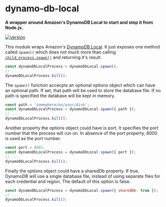 # dynamo-db-local

**A wrapper around Amazon's DynamoDB Local to start and stop it from Node.js.**

[![version](https://img.shields.io/npm/v/dynamo-db-local.svg?style=flat-square)](https://www.npmjs.com/package/dynamo-db-local)

This module wraps Amazon's
[DynamoDB Local](http://docs.aws.amazon.com/amazondynamodb/latest/developerguide/Tools.DynamoDBLocal.html).
It just exposes one method called `spawn()` which does not much more than calling
[`child_process.spawn()`](https://nodejs.org/api/child_process.html#child_process_child_process_spawn_command_args_options)
and returning it's result.

```js
const dynamoDbLocalProcess = dynamoDbLocal.spawn();
// ...
dynamoDbLocalProcess.kill();
```

The `spawn()` function accecpts an optional options object which can have an optional path. If set,
that path will be used to store the database file. If no path is specified the database will be
kept in memory.

```js
const path = 'somewhere/on/your/disk';
const dynamoDbLocalProcess = dynamoDbLocal.spawn({ path });
// ...
dynamoDbLocalProcess.kill();
```

Another property the options object could have is port. It specifies the port number that the
process will run on. In absence of the port property, 8000 is used as the port number.

```js
const port = 8001;
const dynamoDbLocalProcess = dynamoDbLocal.spawn({ port });
// ...
dynamoDbLocalProcess.kill();
```

Finally the options object could have a sharedDb property. If true, DynamoDB will use a single database file, instead of using separate files for each credential and region. The default of this option is false.

```js
const dynamoDbLocalProcess = dynamoDbLocal.spawn({ sharedDb: true });
// ...
dynamoDbLocalProcess.kill();
```
